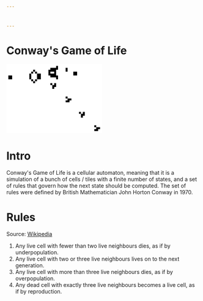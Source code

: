 ```yaml
---


---
```

# Conway's Game of Life
![](gospers_glider_gun.gif)
# Intro
Conway's Game of Life is a cellular automaton, meaning that it is a simulation of a bunch of cells / tiles with a finite number of states, and a set of rules that govern how the next state should be computed. The set of rules were defined by British Mathematician John Horton Conway in 1970.
# Rules
Source: [Wikipedia](https://en.wikipedia.org/wiki/Conway%27s_Game_of_Life)
1. Any live cell with fewer than two live neighbours dies, as if by underpopulation.
2. Any live cell with two or three live neighbours lives on to the next generation.
3. Any live cell with more than three live neighbours dies, as if by overpopulation.
4. Any dead cell with exactly three live neighbours becomes a live cell, as if by reproduction.





